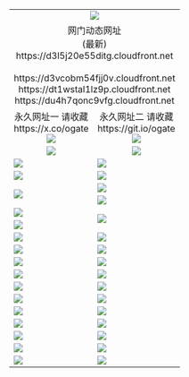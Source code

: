 ﻿<table>
  <tr></tr>
  <tr><td colspan=2 align=center><img src="https://d3l5j20e55ditg.cloudfront.net/Up/oGate.jpg" /></td></tr>
  <tr><td colspan=2 align=center>网门动态网址<br/>(最新)
<br>https://d3l5j20e55ditg.cloudfront.net
<br/>
<br>https://d3vcobm54fjj0v.cloudfront.net
<br>https://dt1wstal1lz9p.cloudfront.net
<br>https://du4h7qonc9vfg.cloudfront.net
    </td>
  </tr>
  <tr>
    <td align=center>永久网址一 请收藏<br/>https://x.co/ogate<br><a href="https://d3l5j20e55ditg.cloudfront.net/Up/0WMGDL1.png"><img src="https://d3l5j20e55ditg.cloudfront.net/Up/0WMGD1.png" /></a></td>
    <td align=center>永久网址二 请收藏<br/>https://git.io/ogate<br><a href="https://d3l5j20e55ditg.cloudfront.net/Up/0WMGDL2.png"><img src="https://d3l5j20e55ditg.cloudfront.net/Up/0WMGD2.png" /></a></td>
  </tr>
  <tr>
    <td align=center><a href="https://d3l5j20e55ditg.cloudfront.net/?from=github"><img src="https://d3l5j20e55ditg.cloudfront.net/Up/0WMPG.jpg" /></a></td>
    <td align=center><a href="https://d3l5j20e55ditg.cloudfront.net/ogUP.aspx?name=0oGate.apk&from=github"><img src="https://d3l5j20e55ditg.cloudfront.net/Up/0WMAZ.jpg" /></a></td>
  </tr>
  <tr>
    <td><a href="https://d3l5j20e55ditg.cloudfront.net/oNote.aspx?id=oGate&from=github" target="_blank"><img src="https://d3l5j20e55ditg.cloudfront.net/Up/0WCYY.jpg" /></a></td>
    <td><a href="https://d3l5j20e55ditg.cloudfront.net/oNote.aspx?id=oNote&from=github" target="_blank"><img src="https://d3l5j20e55ditg.cloudfront.net/Up/0WZTT.jpg" /></a></td>
  </tr>
  <tr>
    <td><a href="https://d3l5j20e55ditg.cloudfront.net/ogDY.aspx?from=github" target="_blank"><img src="https://d3l5j20e55ditg.cloudfront.net/Up/DY.jpg"/></a></td>
    <td><a href="https://d3l5j20e55ditg.cloudfront.net/ogST.aspx?from=github" target="_blank"><img src="https://d3l5j20e55ditg.cloudfront.net/Up/ST.jpg"/></a></td>
  </tr>
  <tr>
    <td rowspan=2><a href="https://d3l5j20e55ditg.cloudfront.net/ogUP.aspx?name=WJ.mp4&count=240P:5,480P:1&from=github" target="_blank"><img src="https://d3l5j20e55ditg.cloudfront.net/Up/WJ.jpg" /></a></td>
    <td><a href="https://d3l5j20e55ditg.cloudfront.net/ogUP.aspx?name=DKC.mp4&count=17&from=github" target="_blank"><img src="https://d3l5j20e55ditg.cloudfront.net/Up/DKC.jpg" /></a></td> 
  </tr>
  <tr>
    <td><a href="https://d3l5j20e55ditg.cloudfront.net/ogUP.aspx?name=LRWS.mp4&count=6B:17,5A:10,5B:35,4A:14,4B:19,3A:10,3B:26,2A:16,2B:21,1A:23,1B:29&from=github" target="_blank"><img src="https://d3l5j20e55ditg.cloudfront.net/Up/LRWS.jpg" /></a></td>
  </tr>
  <tr>
    <td><a href="https://d3l5j20e55ditg.cloudfront.net/ogUP.aspx?name=JQR.mp4&count=2&from=github" target="_blank"><img src="https://d3l5j20e55ditg.cloudfront.net/Up/JQR.jpg" /></a></td>   
    <td rowspan=2><a href="https://d3l5j20e55ditg.cloudfront.net/ogUP.aspx?name=JP.mp4&count=9&from=github" target="_blank"><img src="https://d3l5j20e55ditg.cloudfront.net/Up/JP.jpg" /></td>
  </tr>
  <tr>
    <td><a href="https://d3l5j20e55ditg.cloudfront.net/ogUP.aspx?name=ZSJ.mp4&count=16&from=github" target="_blank"><img src="https://d3l5j20e55ditg.cloudfront.net/Up/ZSJ.jpg" /></a></td>
  </tr>
  <tr>
    <td><a href="https://d3l5j20e55ditg.cloudfront.net/ogUP.aspx?name=SSZJ.mp4&count=6&from=github" target="_blank"><img src="https://d3l5j20e55ditg.cloudfront.net/Up/SSZJ.jpg" /></a></td>
    <td><a href="https://d3l5j20e55ditg.cloudfront.net/ogUP.aspx?name=WH.mp4&from=github" target="_blank"><img src="https://d3l5j20e55ditg.cloudfront.net/Up/WH.jpg" /></a></td>
  </tr>
  <tr>
    <td><a href="https://d3l5j20e55ditg.cloudfront.net/ogUP.aspx?name=3XZM.mp4&count=SP:1,480P:1,1080P:1&from=github" target="_blank"><img src="https://d3l5j20e55ditg.cloudfront.net/Up/3XZM.jpg" /></a></td>
    <td><a href="https://d3l5j20e55ditg.cloudfront.net/ogUP.aspx?name=DWHM.mp4&from=github" target="_blank"><img src="https://d3l5j20e55ditg.cloudfront.net/Up/DWHM.jpg" /></a></td>
  </tr>
  <tr>
    <td><a href="https://d3l5j20e55ditg.cloudfront.net/ogUP.aspx?name=TRHY.mp4&from=github" target="_blank"><img src="https://d3l5j20e55ditg.cloudfront.net/Up/TRHY.jpg" /></a></td>
    <td><a href="https://d3l5j20e55ditg.cloudfront.net/ogUP.aspx?name=XTFY.mp4&count=24&from=github" target="_blank"><img src="https://d3l5j20e55ditg.cloudfront.net/Up/XTFY.jpg" /></a></td>
  </tr>
  <tr>
    <td><a href="https://d3l5j20e55ditg.cloudfront.net/ogUP.aspx?name=4SQQ.mp4&count=06:19&current=06:19&from=github" target="_blank"><img src="https://d3l5j20e55ditg.cloudfront.net/Up/4SQQ0.jpg" /></a></td>
    <td><a href="https://d3l5j20e55ditg.cloudfront.net/ogUP.aspx?name=4SHQ.mp4&count=06:21&current=06:21&from=github" target="_blank"><img src="https://d3l5j20e55ditg.cloudfront.net/Up/4SHQ0.jpg" /></a></td>
  </tr>
  <tr>
    <td><a href="https://d3l5j20e55ditg.cloudfront.net/ogUP.aspx?name=4SZG.mp4&count=06:20&current=06:20&from=github" target="_blank"><img src="https://d3l5j20e55ditg.cloudfront.net/Up/4SZG0.jpg" /></a></td>
    <td><a href="https://d3l5j20e55ditg.cloudfront.net/ogUP.aspx?name=4SDJ.mp4&count=06:34&current=06:33&from=github" target="_blank"><img src="https://d3l5j20e55ditg.cloudfront.net/Up/4SDJ0.jpg" /></a></td>
  </tr>
  <tr>
    <td><a href="https://d3l5j20e55ditg.cloudfront.net/onUP.aspx?name=https://x.co/dtw99&from=github" target="_blank"><img src="https://d3l5j20e55ditg.cloudfront.net/Up/0DTW.jpg"/></a></td>
    <td><a href="https://d3l5j20e55ditg.cloudfront.net/onUP.aspx?name=https://d2ao90bsskjq20.cloudfront.net/acenter/&from=github" target="_blank"><img src="https://d3l5j20e55ditg.cloudfront.net/Up/0TDW.jpg" /></a></td>
  </tr>
  <tr>
    <td><a href="https://d3l5j20e55ditg.cloudfront.net/onUP.aspx?name=https://d23nscda4f4lvy.cloudfront.net/gb/nsc413.htm&from=github" target="_blank"><img src="https://d3l5j20e55ditg.cloudfront.net/Up/0DJY.jpg" /></a></td>
    <td><a href="https://d3l5j20e55ditg.cloudfront.net/onUP.aspx?name=https://dgocdxv5343dc.cloudfront.net/xtr/gb/prog204.html&from=github" target="_blank"><img src="https://d3l5j20e55ditg.cloudfront.net/Up/0XTR.jpg" /></a></td>
  </tr>
  <tr>
    <td><a href="https://d3l5j20e55ditg.cloudfront.net/onUP.aspx?name=https://d7203y8eitivv.cloudfront.net&from=github" target="_blank"><img src="https://d3l5j20e55ditg.cloudfront.net/Up/0MHW.jpg" /></a></td>
    <td><a href="https://d3l5j20e55ditg.cloudfront.net/onUP.aspx?name=https://d38z1xzg5vtneh.cloudfront.net&from=github" target="_blank"><img src="https://d3l5j20e55ditg.cloudfront.net/Up/0ZJW.jpg" /></a></td>
  </tr>
  <tr>
    <td><a href="https://d3l5j20e55ditg.cloudfront.net/ogUP.aspx?name=FG.zip&from=github" target="_blank"><img src="https://d3l5j20e55ditg.cloudfront.net/Up/FG.jpg" /></a></td>
    <td><a href="https://d3l5j20e55ditg.cloudfront.net/ogUP.aspx?name=FGA.apk&from=github" target="_blank"><img src="https://d3l5j20e55ditg.cloudfront.net/Up/FGA.jpg" /></a></td>
  </tr>
  <tr>
    <td><a href="https://d3l5j20e55ditg.cloudfront.net/ogUP.aspx?name=U.zip&from=github" target="_blank"><img src="https://d3l5j20e55ditg.cloudfront.net/Up/U.jpg" /></a></td>
    <td><a href="https://d3l5j20e55ditg.cloudfront.net/ogUP.aspx?name=UA.apk&from=github" target="_blank"><img src="https://d3l5j20e55ditg.cloudfront.net/Up/UA.jpg" /></a></td>
  </tr>
  <tr>
    <td><a href="https://d3l5j20e55ditg.cloudfront.net/ogUP.aspx?name=0iPPOTV.zip&from=github" target="_blank"><img src="https://d3l5j20e55ditg.cloudfront.net/Up/0iPPOTV.jpg" /></a></td>
    <td><a href="https://d3l5j20e55ditg.cloudfront.net/ogUP.aspx?name=0iNTD.apk&from=github" target="_blank"><img src="https://d3l5j20e55ditg.cloudfront.net/Up/0iNTD.jpg" /></a></td>
  </tr>
</table>
